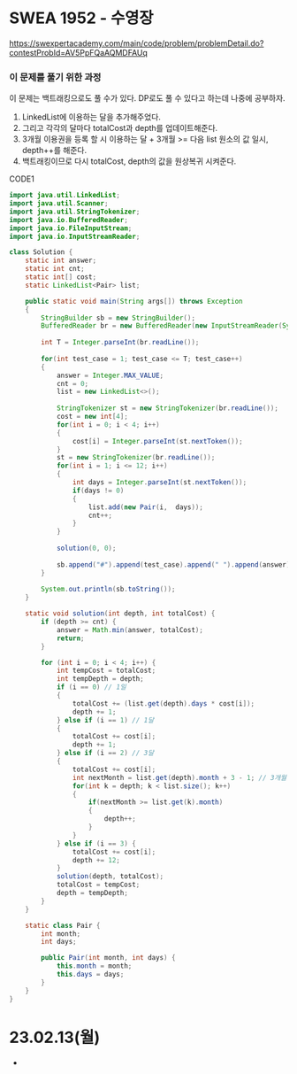 # SWEA 1952 - 수영장
https://swexpertacademy.com/main/code/problem/problemDetail.do?contestProbId=AV5PpFQaAQMDFAUq

### 이 문제를 풀기 위한 과정
이 문제는 백트래킹으로도 풀 수가 있다. DP로도 풀 수 있다고 하는데 나중에 공부하자.

1. LinkedList에 이용하는 달을 추가해주었다.
2. 그리고 각각의 달마다 totalCost과 depth를 업데이트해준다.
3. 3개월 이용권을 등록 할 시 이용하는 달 + 3개월 >= 다음 list 원소의 값 일시, depth++를 해준다.
4. 백트래킹이므로 다시 totalCost, depth의 값을 원상복귀 시켜준다.

CODE1
```java
import java.util.LinkedList;
import java.util.Scanner;
import java.util.StringTokenizer;
import java.io.BufferedReader;
import java.io.FileInputStream;
import java.io.InputStreamReader;

class Solution {
	static int answer;
	static int cnt;
	static int[] cost;
	static LinkedList<Pair> list;

	public static void main(String args[]) throws Exception
	{
		StringBuilder sb = new StringBuilder();
		BufferedReader br = new BufferedReader(new InputStreamReader(System.in));
		
		int T = Integer.parseInt(br.readLine());
		
		for(int test_case = 1; test_case <= T; test_case++)
		{
			answer = Integer.MAX_VALUE;
			cnt = 0;
			list = new LinkedList<>();
			
			StringTokenizer st = new StringTokenizer(br.readLine());
			cost = new int[4];
			for(int i = 0; i < 4; i++)
			{
				cost[i] = Integer.parseInt(st.nextToken());
			}
			st = new StringTokenizer(br.readLine());
			for(int i = 1; i <= 12; i++)
			{
				int days = Integer.parseInt(st.nextToken());
				if(days != 0)
				{
					list.add(new Pair(i,  days));
					cnt++;
				}
			}
			
			solution(0, 0);
			
			sb.append("#").append(test_case).append(" ").append(answer).append("\n");
		}
		
		System.out.println(sb.toString());
	}

	static void solution(int depth, int totalCost) {
		if (depth >= cnt) {
			answer = Math.min(answer, totalCost);
			return;
		}

		for (int i = 0; i < 4; i++) {
			int tempCost = totalCost;
			int tempDepth = depth;
			if (i == 0) // 1일
			{
				totalCost += (list.get(depth).days * cost[i]);
				depth += 1;
			} else if (i == 1) // 1달
			{
				totalCost += cost[i];
				depth += 1;
			} else if (i == 2) // 3달
			{
				totalCost += cost[i];
				int nextMonth = list.get(depth).month + 3 - 1; // 3개월 할 시 그달 포함해야 되므로 -1
				for(int k = depth; k < list.size(); k++)
				{
					if(nextMonth >= list.get(k).month)
					{
						depth++;
					}	
				}
			} else if (i == 3) {
				totalCost += cost[i];
				depth += 12;
			}
			solution(depth, totalCost);
			totalCost = tempCost;
			depth = tempDepth;
		}
	}

	static class Pair {
		int month;
		int days;

		public Pair(int month, int days) {
			this.month = month;
			this.days = days;
		}
	}
}
```

# 23.02.13(월)
* 
